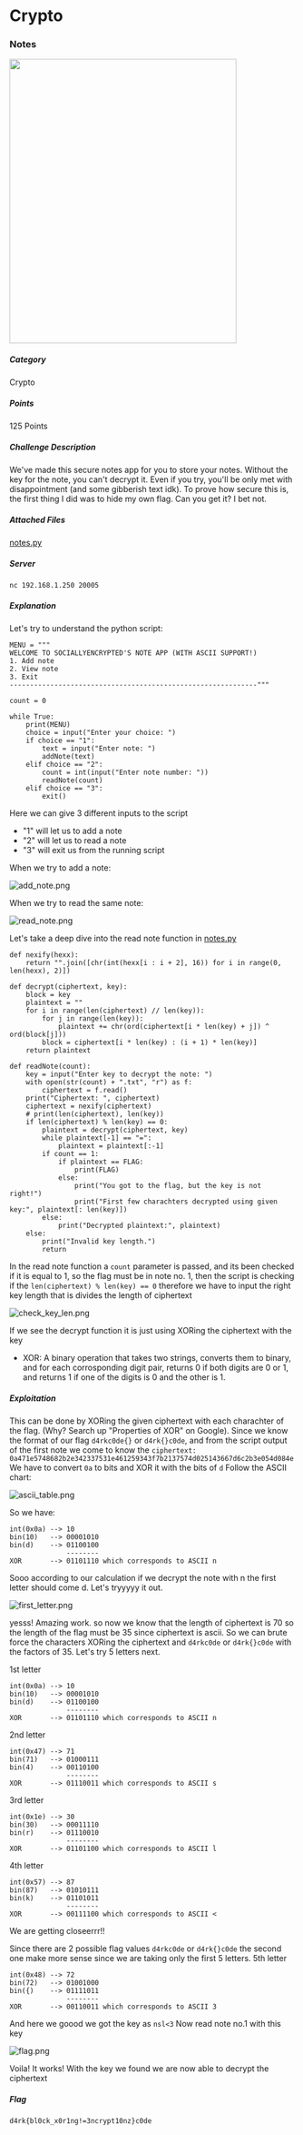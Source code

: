 # Crypto
### Notes

<img src="./images/crypto_challenge.png"  width="400" height="500">

##### Category
Crypto

##### Points
125 Points

##### Challenge Description
We've made this secure notes app for you to store your notes. Without the key for the note, you can't decrypt it. Even if you try, you'll be only met with disappointment (and some gibberish text idk). To prove how secure this is, the first thing I did was to hide my own flag. Can you get it? I bet not.

##### Attached Files
[notes.py](./notes.py)

##### Server
`nc 192.168.1.250 20005`

##### Explanation
Let's try to understand the python script:
```
MENU = """
WELCOME TO SOCIALLYENCRYPTED'S NOTE APP (WITH ASCII SUPPORT!)
1. Add note
2. View note
3. Exit
-------------------------------------------------------------"""

count = 0

while True:
    print(MENU)
    choice = input("Enter your choice: ")
    if choice == "1":
        text = input("Enter note: ")
        addNote(text)
    elif choice == "2":
        count = int(input("Enter note number: "))
        readNote(count)
    elif choice == "3":
        exit()
```

Here we can give 3 different inputs to the script
- "1" will let us to add a note
- "2" will let us to read a note
- "3" will exit us from the running script

When we try to add a note:

![add_note.png](./images/add_note.png)

When we try to read the same note:

![read_note.png](./images/read_note.png)


Let's take a deep dive into the read note function in [notes.py](./notes.py)

```
def nexify(hexx):
    return "".join([chr(int(hexx[i : i + 2], 16)) for i in range(0, len(hexx), 2)])

def decrypt(ciphertext, key):
    block = key
    plaintext = ""
    for i in range(len(ciphertext) // len(key)):
        for j in range(len(key)):
            plaintext += chr(ord(ciphertext[i * len(key) + j]) ^ ord(block[j]))
        block = ciphertext[i * len(key) : (i + 1) * len(key)]
    return plaintext

def readNote(count):
    key = input("Enter key to decrypt the note: ")
    with open(str(count) + ".txt", "r") as f:
        ciphertext = f.read()
    print("Ciphertext: ", ciphertext)
    ciphertext = nexify(ciphertext)
    # print(len(ciphertext), len(key))
    if len(ciphertext) % len(key) == 0:
        plaintext = decrypt(ciphertext, key)
        while plaintext[-1] == "=":
            plaintext = plaintext[:-1]
        if count == 1:
            if plaintext == FLAG:
                print(FLAG)
            else:
                print("You got to the flag, but the key is not right!")
                print("First few charachters decrypted using given key:", plaintext[: len(key)])
        else:
            print("Decrypted plaintext:", plaintext)
    else:
        print("Invalid key length.")
        return
```



In the read note function a `count` parameter is passed, and its been checked if it is equal to 1, so the flag must be in note no. 1, then the script is checking if the `len(ciphertext) % len(key) == 0` 
therefore we have to input the right key length that is divides the length of ciphertext

![check_key_len.png](./images/check_key_len.png)

If we see the decrypt function it is just using XORing the ciphertext with the key
- XOR: A binary operation that takes two strings, converts them to binary, and for each corrosponding digit pair, returns 0 if both digits are 0 or 1, and returns 1 if one of the digits is 0 and the other is 1.

##### Exploitation
This can be done by XORing the given ciphertext with each charachter of the flag. (Why? Search up "Properties of XOR" on Google). Since we know the format of our flag `d4rkc0de{}` or `d4rk{}c0de`, and
from the script output of the first note we come to know the `ciphertext: 0a471e5748682b2e342337531e461259343f7b2137574d025143667d6c2b3e054d084e`
We have to convert `0a` to bits and XOR it with the bits of `d`
Follow the ASCII chart: 

![ascii_table.png](./images/ascii_table.png)

So we have:
```
int(0x0a) --> 10
bin(10)   --> 00001010
bin(d)    --> 01100100
              --------
XOR       --> 01101110 which corresponds to ASCII n
```

Sooo according to our calculation if we decrypt the note with n the first letter should come d.
Let's tryyyyy it out.

![first_letter.png](./images/first_letter.png)

yesss! Amazing work. so now we know that the length of ciphertext is 70 so the length of the flag must be 35 since ciphertext is ascii. So we can brute force the characters XORing the ciphertext and `d4rkc0de` or `d4rk{}c0de` with the factors of 35. Let's try 5 letters next.

1st letter
```
int(0x0a) --> 10
bin(10)   --> 00001010
bin(d)    --> 01100100
              --------
XOR       --> 01101110 which corresponds to ASCII n
```

2nd letter
```
int(0x47) --> 71
bin(71)   --> 01000111
bin(4)    --> 00110100
              --------
XOR       --> 01110011 which corresponds to ASCII s
```

3rd letter
```
int(0x1e) --> 30
bin(30)   --> 00011110
bin(r)    --> 01110010
              --------
XOR       --> 01101100 which corresponds to ASCII l
```

4th letter
```
int(0x57) --> 87
bin(87)   --> 01010111
bin(k)    --> 01101011
              --------
XOR       --> 00111100 which corresponds to ASCII <
```

We are getting closeerrr!! 

Since there are 2 possible flag values `d4rkc0de` or `d4rk{}c0de` the second one make more sense since we are taking only the first 5 letters.
5th letter
```
int(0x48) --> 72
bin(72)   --> 01001000
bin({)    --> 01111011
              --------
XOR       --> 00110011 which corresponds to ASCII 3
```

And here we goood we got the key as `nsl<3`
Now read note no.1 with this key

![flag.png](./images/flag.png)

Voila! It works!
With the key we found we are now able to decrypt the ciphertext

##### Flag
`d4rk{bl0ck_x0r1ng!=3ncrypt10nz}c0de`